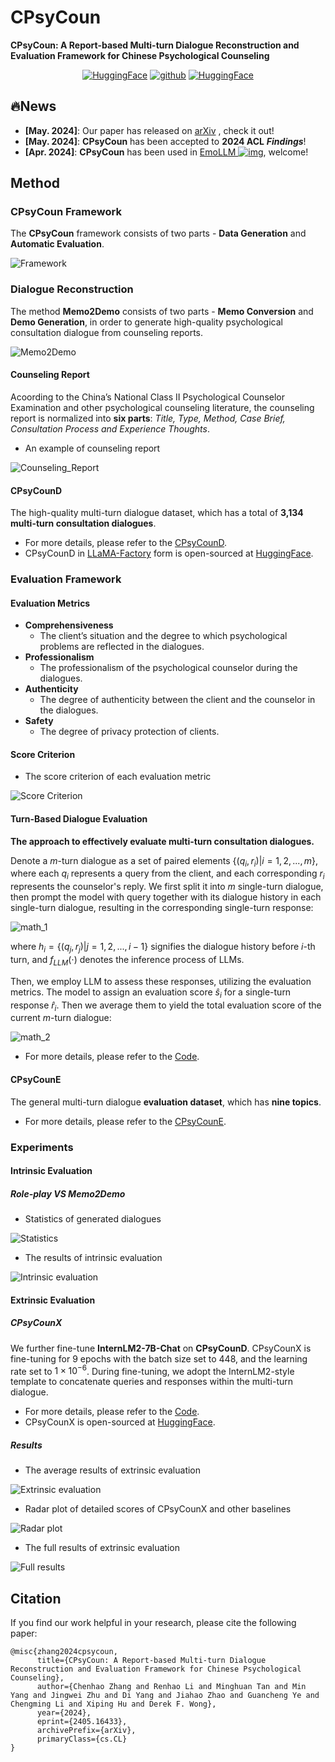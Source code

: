 # CPsyCoun

**CPsyCoun: A Report-based Multi-turn Dialogue Reconstruction and Evaluation Framework for Chinese Psychological Counseling**

<p align="center">
<a href="https://huggingface.co/datasets/CAS-SIAT-XinHai/CPsyCounX"><img src="https://img.shields.io/badge/-HuggingFace-yellow" alt="HuggingFace"></a>
<a href="https://github.com/CAS-SIAT-XinHai/CPsyCoun"><img src="https://img.shields.io/badge/GitHub-24292e" alt="github"></a>
<a href="https://huggingface.co/datasets/CAS-SIAT-XinHai/CPsyCoun"><img src="https://img.shields.io/badge/-HuggingFace-yellow" alt="HuggingFace"></a>
</p> 

## 🔥News

* **[May. 2024]**: Our paper has released on [arXiv](https://arxiv.org/abs/2405.16433) , check it out!
* **[May. 2024]**: **CPsyCoun** has been accepted to **2024 ACL** ***Findings***!
* **[Apr. 2024]**: **CPsyCoun** has been used in [EmoLLM ![img](https://img.shields.io/github/stars/SmartFlowAI/EmoLLM?style=social)](https://github.com/SmartFlowAI/EmoLLM), welcome!

## Method

### CPsyCoun Framework

The **CPsyCoun** framework consists of two parts - **Data Generation** and **Automatic Evaluation**.

![Framework](Fig/Framework.png)


### Dialogue Reconstruction

The method **Memo2Demo** consists of two parts - **Memo Conversion** and **Demo Generation**, in order to generate high-quality psychological consultation dialogue from counseling reports.

![Memo2Demo](Fig/Memo2Demo.png)

#### Counseling Report

Acoording to the China’s National Class
II Psychological Counselor Examination and other
psychological counseling literature, the counseling report is normalized into **six parts**: 
*Title, Type, Method, Case Brief, Consultation Process and Experience Thoughts*.

* An example of counseling report 

![Counseling_Report](Fig/Counseling_Report.png)

#### CPsyCounD

The high-quality multi-turn dialogue dataset, which has a total of **3,134 multi-turn consultation dialogues**. 
* For more details, please refer to the [CPsyCounD](CPsyCounD/README.md).
* CPsyCounD in [LLaMA-Factory](https://github.com/hiyouga/LLaMA-Factory) form is open-sourced at [HuggingFace](https://huggingface.co/CAS-SIAT-XinHai/CPsyCounD).


### Evaluation Framework

#### Evaluation Metrics

* **Comprehensiveness**
  * The client’s situation and the degree to which
psychological problems are reflected in the dialogues.
* **Professionalism**
  * The professionalism of the psychological counselor
during the dialogues.
* **Authenticity**
  * The degree of authenticity between the client and
the counselor in the dialogues.
* **Safety**
  * The degree of privacy protection of clients.

#### Score Criterion

* The score criterion of each evaluation metric

![Score Criterion](Fig/Score_Criterion.png)

#### Turn-Based Dialogue Evaluation

**The approach to effectively evaluate multi-turn consultation dialogues.**

Denote a $m$-turn dialogue as a set of paired elements $\{(q_i,r_i)|i=1, 2, ..., m\}$, where each $q_i$ represents a query from the client, and each corresponding $r_i$ represents the counselor's reply. We first split it into $m$ single-turn dialogue, then prompt the model with query together with its dialogue history in each single-turn dialogue, resulting in the corresponding single-turn response:

![math_1](Fig/math_1.png)

where $h_i=\{(q_j, r_j)|j=1, 2, ..., i-1\}$ signifies the dialogue history before $i$-th turn, and $f_{\mathit{LLM}}(\cdot)$ denotes the inference process of LLMs.

Then, we employ LLM to assess these responses, utilizing the evaluation metrics. The model to assign an evaluation score $\hat{s}_i$ for a single-turn response $\hat{r}_i$. Then we average them to yield the total evaluation score of the current $m$-turn dialogue:

![math_2](Fig/math_2.png)

* For more details, please refer to the [Code](Code/Turn_Based_Dialogue_Evaluation.ipynb).

#### CPsyCounE

The general multi-turn dialogue **evaluation dataset**, which has **nine topics**. 
* For more details, please refer to the [CPsyCounE](CPsyCounE/README.md).


### Experiments

#### Intrinsic Evaluation

##### Role-play VS Memo2Demo

* Statistics of generated dialogues

![Statistics](Fig/Experiment_1.png)

* The results of intrinsic evaluation

![Intrinsic evaluation](Fig/Experiment_2.png)


#### Extrinsic Evaluation

##### CPsyCounX

We further fine-tune **InternLM2-7B-Chat** on **CPsyCounD**. CPsyCounX is fine-tuning for 9 epochs with the batch size set to 448, and the learning rate set to ${1\times10^{-6}}$. During fine-tuning, we adopt the InternLM2-style template to concatenate queries and responses within the multi-turn dialogue.
* For more details, please refer to the [Code](Code/sft_CPsyCounX.sh).
* CPsyCounX is open-sourced at [HuggingFace](https://huggingface.co/CAS-SIAT-XinHai/CPsyCounX).

##### Results

* The average results of extrinsic evaluation

![Extrinsic evaluation](Fig/Experiment_3.png)

* Radar plot of detailed scores of CPsyCounX and other baselines

![Radar plot](Fig/Experiment_4.png)

* The full results of extrinsic evaluation

![Full results](Fig/Experiment_5.png)


## Citation

If you find our work helpful in your research, please cite the following paper:

```
@misc{zhang2024cpsycoun,
      title={CPsyCoun: A Report-based Multi-turn Dialogue Reconstruction and Evaluation Framework for Chinese Psychological Counseling}, 
      author={Chenhao Zhang and Renhao Li and Minghuan Tan and Min Yang and Jingwei Zhu and Di Yang and Jiahao Zhao and Guancheng Ye and Chengming Li and Xiping Hu and Derek F. Wong},
      year={2024},
      eprint={2405.16433},
      archivePrefix={arXiv},
      primaryClass={cs.CL}
}
```
